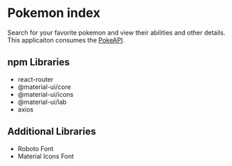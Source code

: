 # Pokemon index

Search for your favorite pokemon and view their abilities and other details. This applicaiton consumes the
[PokeAPI](https://pokeapi.co/).

## npm Libraries
* react-router
* @material-ui/core
* @material-ui/icons
* @material-ui/lab
* axios

## Additional Libraries
* Roboto Font
* Material Icons Font